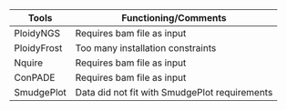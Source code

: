 | Tools | Functioning/Comments|
|-------|---------------------|
|PloidyNGS|Requires bam file as input|
|PloidyFrost| Too many installation constraints |
|Nquire| Requires bam file as input|
|ConPADE| Requires bam file as input|
|SmudgePlot| Data did not fit with SmudgePlot requirements |
